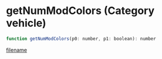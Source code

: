 # getNumModColors (Category vehicle)

```js
function getNumModColors(p0: number, p1: boolean): number
```

[filename](getNumModColors_m.md ':include')